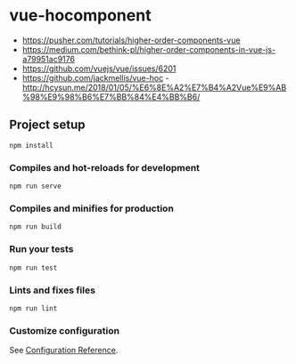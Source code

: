 # vue-hocomponent

- https://pusher.com/tutorials/higher-order-components-vue
- https://medium.com/bethink-pl/higher-order-components-in-vue-js-a79951ac9176
- https://github.com/vuejs/vue/issues/6201
- https://github.com/jackmellis/vue-hoc
-http://hcysun.me/2018/01/05/%E6%8E%A2%E7%B4%A2Vue%E9%AB%98%E9%98%B6%E7%BB%84%E4%BB%B6/

## Project setup
```
npm install
```

### Compiles and hot-reloads for development
```
npm run serve
```

### Compiles and minifies for production
```
npm run build
```

### Run your tests
```
npm run test
```

### Lints and fixes files
```
npm run lint
```

### Customize configuration
See [Configuration Reference](https://cli.vuejs.org/config/).
